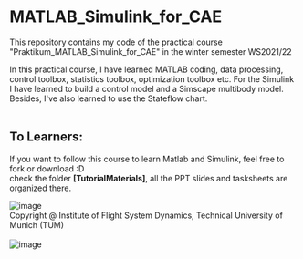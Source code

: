 # MATLAB_Simulink_for_CAE
This repository contains my code of the practical course "Praktikum_MATLAB_Simulink_for_CAE" in the winter semester WS2021/22

In this practical course, I have learned MATLAB coding, data processing, control toolbox, statistics toolbox, optimization toolbox etc.
For the Simulink I have learned to build a control model and a Simscape multibody model. Besides, I've also learned to use the Stateflow chart.<br>
<br>
## To Learners:<br>
If you want to follow this course to learn Matlab and Simulink, feel free to fork or download :D<br>
check the folder **[TutorialMaterials]**, all the PPT slides and tasksheets are organized there.<br>

![image](https://user-images.githubusercontent.com/83095045/159157404-f6d36a66-8097-4a83-823f-c33395614dd5.png)
<br>
Copyright @ Institute of Flight System Dynamics, Technical University of Munich (TUM)<br><br>
![image](https://user-images.githubusercontent.com/83095045/161864054-da4ecfd8-502f-447d-93de-399b21edf52b.png)

